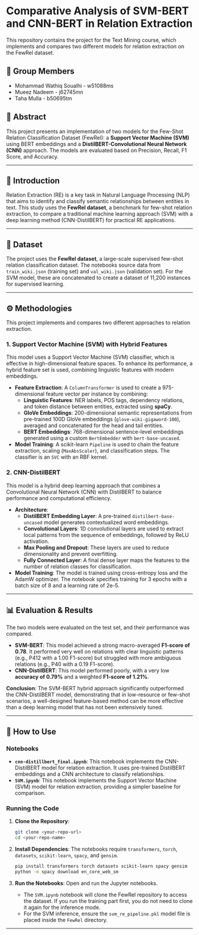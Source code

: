 # Comparative Analysis of SVM-BERT and CNN-BERT in Relation Extraction

This repository contains the project for the Text Mining course, which implements and compares two different models for relation extraction on the FewRel dataset.

## 👥 Group Members

* Mohammad Wathiq Soualhi - w51088ms
* Mueez Nadeem - j62745mn
* Taha Mulla - b50695tm

## 📜 Abstract

This project presents an implementation of two models for the Few-Shot Relation Classification Dataset (FewRel): a **Support Vector Machine (SVM)** using BERT embeddings and a **DistilBERT-Convolutional Neural Network (CNN)** approach. The models are evaluated based on Precision, Recall, F1 Score, and Accuracy.

---

## 📖 Introduction

Relation Extraction (RE) is a key task in Natural Language Processing (NLP) that aims to identify and classify semantic relationships between entities in text. This study uses the **FewRel dataset**, a benchmark for few-shot relation extraction, to compare a traditional machine learning approach (SVM) with a deep learning method (CNN-DistilBERT) for practical RE applications.

---

## 💾 Dataset

The project uses the **FewRel dataset**, a large-scale supervised few-shot relation classification dataset. The notebooks source data from `train_wiki.json` (training set) and `val_wiki.json` (validation set). For the SVM model, these are concatenated to create a dataset of 11,200 instances for supervised learning.

---

## ⚙️ Methodologies

This project implements and compares two different approaches to relation extraction.

### 1. Support Vector Machine (SVM) with Hybrid Features

This model uses a Support Vector Machine (SVM) classifier, which is effective in high-dimensional feature spaces. To enhance its performance, a hybrid feature set is used, combining linguistic features with modern embeddings.

* **Feature Extraction**: A `ColumnTransformer` is used to create a 975-dimensional feature vector per instance by combining:
    * **Linguistic Features**: NER labels, POS tags, dependency relations, and token distance between entities, extracted using **spaCy**.
    * **GloVe Embeddings**: 200-dimensional semantic representations from pre-trained 100D GloVe embeddings (`glove-wiki-gigaword-100`), averaged and concatenated for the head and tail entities.
    * **BERT Embeddings**: 768-dimensional sentence-level embeddings generated using a custom `BertEmbedder` with `bert-base-uncased`.
* **Model Training**: A scikit-learn `Pipeline` is used to chain the feature extraction, scaling (`MaxAbsScaler`), and classification steps. The classifier is an `SVC` with an RBF kernel.

### 2. CNN-DistilBERT

This model is a hybrid deep learning approach that combines a Convolutional Neural Network (CNN) with DistilBERT to balance performance and computational efficiency.

* **Architecture**:
    * **DistilBERT Embedding Layer**: A pre-trained `distilbert-base-uncased` model generates contextualized word embeddings.
    * **Convolutional Layers**: 1D convolutional layers are used to extract local patterns from the sequence of embeddings, followed by ReLU activation.
    * **Max Pooling and Dropout**: These layers are used to reduce dimensionality and prevent overfitting.
    * **Fully Connected Layer**: A final dense layer maps the features to the number of relation classes for classification.
* **Model Training**: The model is trained using cross-entropy loss and the AdamW optimizer. The notebook specifies training for 3 epochs with a batch size of 8 and a learning rate of 2e-5.

---

## 📊 Evaluation & Results

The two models were evaluated on the test set, and their performance was compared.

* **SVM-BERT**: This model achieved a strong macro-averaged **F1-score of 0.78**. It performed very well on relations with clear linguistic patterns (e.g., P412 with a 1.00 F1-score) but struggled with more ambiguous relations (e.g., P40 with a 0.19 F1-score).
* **CNN-DistilBERT**: This model performed poorly, with a very low **accuracy of 0.79%** and a weighted **F1-score of 1.21%**.

**Conclusion**: The SVM-BERT hybrid approach significantly outperformed the CNN-DistilBERT model, demonstrating that in low-resource or few-shot scenarios, a well-designed feature-based method can be more effective than a deep learning model that has not been extensively tuned.

---

## 🚀 How to Use

### Notebooks

* **`cnn-distillbert_final.ipynb`**: This notebook implements the CNN-DistilBERT model for relation extraction. It uses pre-trained DistilBERT embeddings and a CNN architecture to classify relationships.
* **`SVM.ipynb`**: This notebook implements the Support Vector Machine (SVM) model for relation extraction, providing a simpler baseline for comparison.

### Running the Code

1.  **Clone the Repository**:
    ```bash
    git clone <your-repo-url>
    cd <your-repo-name>
    ```

2.  **Install Dependencies**: The notebooks require `transformers`, `torch`, `datasets`, `scikit-learn`, `spacy`, and `gensim`.
    ```bash
    pip install transformers torch datasets scikit-learn spacy gensim
    python -m spacy download en_core_web_sm
    ```

3.  **Run the Notebooks**: Open and run the Jupyter notebooks.
    * The `SVM.ipynb` notebook will clone the FewRel repository to access the dataset. If you run the training part first, you do not need to clone it again for the inference mode.
    * For the SVM inference, ensure the `svm_re_pipeline.pkl` model file is placed inside the `FewRel` directory.

---
